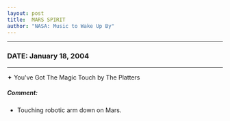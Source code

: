 ```yaml
---
layout: post
title:  MARS SPIRIT
author: "NASA: Music to Wake Up By"
---
```


----
### DATE: January 18, 2004
----
✦ You've Got The Magic Touch by The Platters

##### Comment:
* Touching robotic arm down on Mars.
